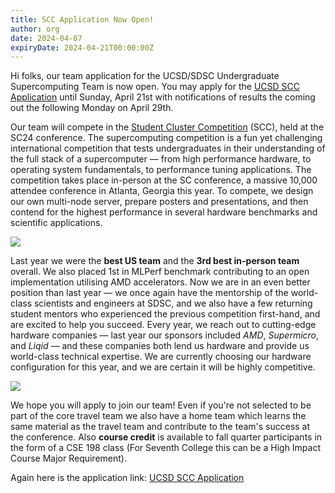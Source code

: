 ```yaml
---
title: SCC Application Now Open!
author: org
date: 2024-04-07
expiryDate: 2024-04-21T00:00:00Z
---
```


Hi folks, our team application for the UCSD/SDSC Undergraduate Supercomputing Team is now open. You may apply for the [UCSD SCC Application](https://na.eventscloud.com/ereg/newreg.php?eventid=794536&) until Sunday, April 21st with notifications of results the coming out the following Monday on April 29th.

Our team will compete in the [Student Cluster Competition](https://www.studentclustercompetition.us/) (SCC), held at the SC24 conference. The supercomputing competition is a fun yet challenging international competition that tests undergraduates in their understanding of the full stack of a supercomputer — from high performance hardware, to operating system fundamentals, to performance tuning applications. The competition takes place in-person at the SC conference, a massive 10,000 attendee conference in Atlanta, Georgia this year. To compete, we design our own multi-node server, prepare posters and presentations, and then contend for the highest performance in several hardware benchmarks and scientific applications. 

![](/images/SC24Logo.svg)

Last year we were the **best US team** and the **3rd best in-person team** overall. We also placed 1st in MLPerf benchmark contributing to an open implementation utilising AMD accelerators. Now we are in an even better position than last year — we once again have the mentorship of the world-class scientists and engineers at SDSC, and we also have a few returning student mentors who experienced the previous competition first-hand, and are excited to help you succeed. Every year, we reach out to cutting-edge hardware companies — last year our sponsors included *AMD*, *Supermicro*, and *Liqid* — and these companies both lend us hardware and provide us world-class technical expertise. We are currently choosing our hardware configuration for this year, and we are certain it will be highly competitive.

![](/images/20231112_205627_DSC06093.avif)

We hope you will apply to join our team! Even if you're not selected to be part of the core travel team we also have a home team which learns the same material as the travel team and contribute to the team's success at the conference. Also **course credit** is available to fall quarter participants in the form of a CSE 198 class (For Seventh College this can be a High Impact Course Major Requirement).

Again here is the application link: [UCSD SCC Application](https://na.eventscloud.com/ereg/newreg.php?eventid=746928&.)
